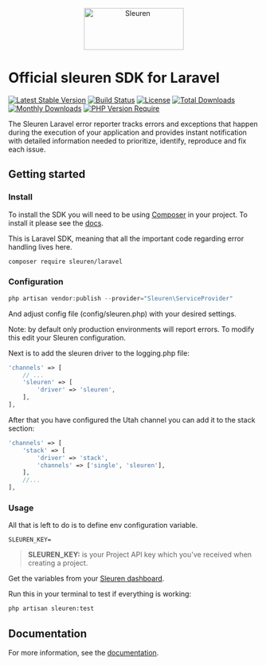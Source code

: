<p align="center">
  <a href="https://sleuren.com/?utm_source=github&utm_medium=logo" target="_blank">
    <img src="https://sleuren.com/logo_positive.svg" alt="Sleuren" width="200" height="84">
  </a>
</p>

# Official sleuren SDK for Laravel

[![Latest Stable Version](https://poser.pugx.org/sleuren/laravel/v/stable)](https://packagist.org/packages/sleuren/laravel)
[![Build Status](https://github.com/sleuren/laravel/workflows/tests/badge.svg)](https://github.com/sleuren/laravel/actions)
[![License](https://poser.pugx.org/sleuren/laravel/license)](https://packagist.org/packages/sleuren/laravel)
[![Total Downloads](https://poser.pugx.org/sleuren/laravel/downloads)](https://packagist.org/packages/sleuren/laravel)
[![Monthly Downloads](https://poser.pugx.org/sleuren/laravel/d/monthly)](https://packagist.org/packages/sleuren/laravel)
[![PHP Version Require](http://poser.pugx.org/sleuren/laravel/require/php)](https://packagist.org/packages/sleuren/laravel)

The Sleuren Laravel error reporter tracks errors and exceptions that happen during the
execution of your application and provides instant notification with detailed
information needed to prioritize, identify, reproduce and fix each issue.

## Getting started

### Install

To install the SDK you will need to be using [Composer]([https://getcomposer.org/)
in your project. To install it please see the [docs](https://getcomposer.org/download/).

This is Laravel SDK, meaning that all the important code regarding error handling lives here.

```bash
composer require sleuren/laravel
```

### Configuration
```php
php artisan vendor:publish --provider="Sleuren\ServiceProvider"
```
And adjust config file (config/sleuren.php) with your desired settings.


Note: by default only production environments will report errors. To modify this edit your Sleuren configuration.

Next is to add the sleuren driver to the logging.php file:

```php
'channels' => [
    // ...
    'sleuren' => [
        'driver' => 'sleuren',
    ],
],
```
After that you have configured the Utah channel you can add it to the stack section:

```php
'channels' => [
    'stack' => [
        'driver' => 'stack',
        'channels' => ['single', 'sleuren'],
    ],
    //...
],
```

### Usage

All that is left to do is to define env configuration variable.

```env
SLEUREN_KEY=
```
> **SLEUREN_KEY:** is your Project API key which you've received when creating a project.

Get the variables from your [Sleuren dashboard](https://sleuren.com/dashboard).

Run this in your terminal to test if everything is working:
```bash
php artisan sleuren:test
```

## Documentation

For more information, see the [documentation](https://help.sleuren.com).
